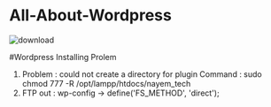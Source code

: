 # All-About-Wordpress
![download](https://user-images.githubusercontent.com/52255671/111907277-c923a180-8a7e-11eb-92b7-31e838009fd6.png)

#Wordpress Installing Prolem
1. Problem : could not create a directory for plugin
    Command : sudo chmod 777 -R /opt/lampp/htdocs/nayem_tech
2. FTP out : wp-config -> define('FS_METHOD', 'direct');
    
